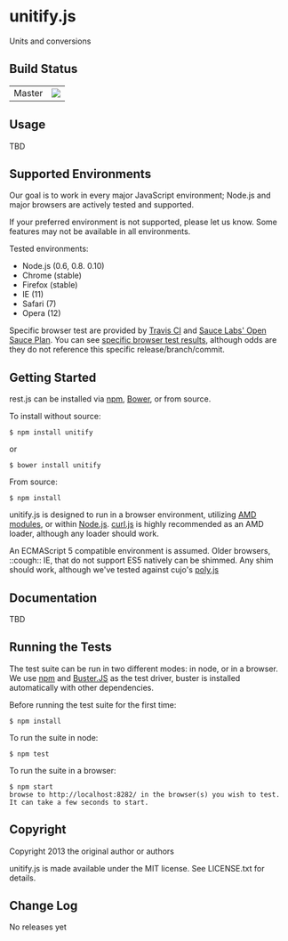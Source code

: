 unitify.js
=======

Units and conversions


Build Status
------------

<table>
  <tr><td>Master</td><td><a href="http://travis-ci.org/Vannevartech/unitify" target="_blank"><img src="https://secure.travis-ci.org/Vannevartech/unitify.png?branch=master" /></a></tr>
</table>


Usage
-----

TBD


Supported Environments
----------------------

Our goal is to work in every major JavaScript environment; Node.js and major browsers are actively tested and supported.

If your preferred environment is not supported, please let us know. Some features may not be available in all environments.

Tested environments:
- Node.js (0.6, 0.8. 0.10)
- Chrome (stable)
- Firefox (stable)
- IE (11)
- Safari (7)
- Opera (12)

Specific browser test are provided by [Travis CI](https://travis-ci.org/Vannevartech/unitify) and [Sauce Labs' Open Sauce Plan](https://saucelabs.com/opensource). You can see [specific browser test results](https://saucelabs.com/u/vannevartech-unitify), although odds are they do not reference this specific release/branch/commit.


Getting Started
---------------

rest.js can be installed via [npm](https://npmjs.org/), [Bower](http://twitter.github.com/bower/), or from source.

To install without source:

    $ npm install unitify

or

    $ bower install unitify

From source:

    $ npm install

unitify.js is designed to run in a browser environment, utilizing [AMD modules](https://github.com/amdjs/amdjs-api/wiki/AMD), or within [Node.js](http://nodejs.org/).  [curl.js](https://github.com/cujojs/curl) is highly recommended as an AMD loader, although any loader should work.

An ECMAScript 5 compatible environment is assumed.  Older browsers, ::cough:: IE, that do not support ES5 natively can be shimmed.  Any shim should work, although we've tested against cujo's [poly.js](https://github.com/cujojs/poly)


Documentation
-------------

TBD


Running the Tests
-----------------

The test suite can be run in two different modes: in node, or in a browser.  We use [npm](https://npmjs.org/) and [Buster.JS](http://busterjs.org/) as the test driver, buster is installed automatically with other dependencies.

Before running the test suite for the first time:

    $ npm install

To run the suite in node:

    $ npm test

To run the suite in a browser:

    $ npm start
    browse to http://localhost:8282/ in the browser(s) you wish to test.  It can take a few seconds to start.


Copyright
---------

Copyright 2013 the original author or authors

unitify.js is made available under the MIT license.  See LICENSE.txt for details.


Change Log
----------

No releases yet
